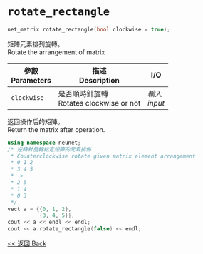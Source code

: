 # `rotate_rectangle`

```c++
net_matrix rotate_rectangle(bool clockwise = true);
```

矩陣元素排列旋轉。\
Rotate the arrangement of matrix

參數<br>Parameters|描述<br>Description|I/O
-|-|-
`clockwise`|是否順時針旋轉<br>Rotates clockwise or not|*輸入<br>input*

返回操作后的矩陣。\
Return the matrix after operation.

```c++
using namespace neunet;
/* 逆時針旋轉給定矩陣的元素排佈
 * Counterclockwise rotate given matrix element arrangement
 * 0 1 2
 * 3 4 5
 * ->
 * 2 5
 * 1 4
 * 0 3
 */
vect a = {{0, 1, 2},
          {3, 4, 5}};
cout << a << endl << endl;
cout << a.rotate_rectangle(false) << endl;
```

[<< 返回 Back](cover.md)
